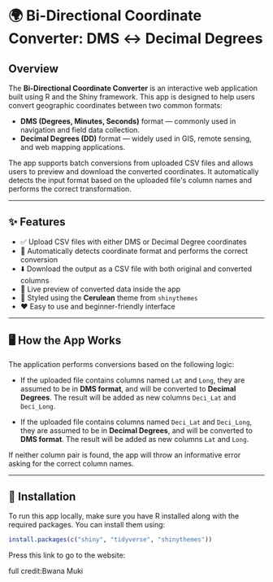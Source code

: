 # 🌍 Bi-Directional Coordinate Converter: DMS ↔ Decimal Degrees

## Overview

The **Bi-Directional Coordinate Converter** is an interactive web application built using R and the Shiny framework. This app is designed to help users convert geographic coordinates between two common formats:

- **DMS (Degrees, Minutes, Seconds)** format — commonly used in navigation and field data collection.
- **Decimal Degrees (DD)** format — widely used in GIS, remote sensing, and web mapping applications.

The app supports batch conversions from uploaded CSV files and allows users to preview and download the converted coordinates. It automatically detects the input format based on the uploaded file's column names and performs the correct transformation.

---

## ✨ Features

- ✅ Upload CSV files with either DMS or Decimal Degree coordinates
- 🔄 Automatically detects coordinate format and performs the correct conversion
- ⬇️ Download the output as a CSV file with both original and converted columns
- 👀 Live preview of converted data inside the app
- 🎨 Styled using the **Cerulean** theme from `shinythemes`
- ❤️ Easy to use and beginner-friendly interface

---

## 🖥️ How the App Works

The application performs conversions based on the following logic:

- If the uploaded file contains columns named `Lat` and `Long`, they are assumed to be in **DMS format**, and will be converted to **Decimal Degrees**. The result will be added as new columns `Deci_Lat` and `Deci_Long`.

- If the uploaded file contains columns named `Deci_Lat` and `Deci_Long`, they are assumed to be in **Decimal Degrees**, and will be converted to **DMS format**. The result will be added as new columns `Lat` and `Long`.

If neither column pair is found, the app will throw an informative error asking for the correct column names.

---

## 🔧 Installation

To run this app locally, make sure you have R installed along with the required packages. You can install them using:

```r
install.packages(c("shiny", "tidyverse", "shinythemes"))

```

Press this link to go to the website:

full credit:Bwana Muki
